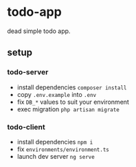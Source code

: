 # todo-app
dead simple todo app.

## setup

### todo-server

* install dependencies `composer install`
* copy `.env.example` into `.env`
* fix `DB_*` values to suit your environment
* exec migration `php artisan migrate`

### todo-client

* install dependencies `npm i`
* fix `environments/environment.ts`
* launch dev server `ng serve`
